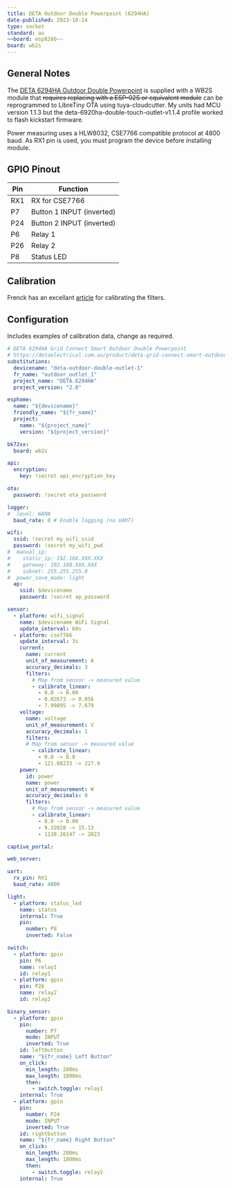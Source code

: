 ```yaml
---
title: DETA Outdoor Double Powerpoint (6294HA)
date-published: 2023-10-24
type: socket
standard: au
~~board: esp8266~~
board: wb2s
---
```


## General Notes

The [DETA 6294HA Outdoor Double Powerpoint](https://detaelectrical.com.au/product/deta-grid-connect-smart-outdoor-double-powerpoint/) is supplied with a WB2S module that ~~requires replacing with a ESP-02S or equivalent module~~ can be reprogrammed to LibreTiny OTA using tuya-cloudcutter.
My units had MCU version 1.1.3 but the deta-6920ha-double-touch-outlet-v1.1.4 profile worked to flash kickstart firmware.

Power measuring uses a HLW8032, CSE7766 compatible protocol at 4800 baud. As RX1 pin is used, you must program the device before installing module.

## GPIO Pinout

| Pin    | Function                  |
| ------ | ------------------------- |
| RX1    | RX for CSE7766            |
| P7     | Button 1 INPUT (inverted) |
| P24    | Button 2 INPUT (inverted) |
| P6     | Relay 1                   |
| P26    | Relay 2                   |
| P8     | Status LED                |

## Calibration

Frenck has an excellant [article](https://frenck.dev/calibrating-an-esphome-flashed-power-plug/#7-applying-corrections-to-the-firmware) for calibrating the filters.

## Configuration

Includes examples of calibration data, change as required.

```yaml
# DETA 6294HA Grid Connect Smart Outdoor Double Powerpoint
# https://detaelectrical.com.au/product/deta-grid-connect-smart-outdoor-double-powerpoint/
substitutions:
  devicename: "deta-outdoor-double-outlet-1"
  fr_name: "outdoor_outlet_1"
  project_name: "DETA.6294HA"
  project_version: "2.0"

esphome:
  name: "${devicename}"
  friendly_name: "${fr_name}"
  project:
    name: "${project_name}"
    version: "${project_version}"

bk72xx:
  board: wb2s

api:
  encryption:
    key: !secret api_encryption_key

ota:
  password: !secret ota_password

logger:
#  level: WARN
  baud_rate: 0 # Enable logging (no UART)

wifi:
  ssid: !secret my_wifi_ssid
  password: !secret my_wifi_pwd
#  manual_ip:
#    static_ip: 192.168.XXX.XXX
#    gateway: 192.168.XXX.XXX
#    subnet: 255.255.255.0
#  power_save_mode: light
  ap:
    ssid: $devicename
    password: !secret ap_password

sensor:
  - platform: wifi_signal
    name: $devicename WiFi Signal
    update_interval: 60s
  - platform: cse7766
    update_interval: 3s
    current:
      name: current
      unit_of_measurement: A
      accuracy_decimals: 3
      filters:
        # Map from sensor -> measured value
        - calibrate_linear:
          - 0.0 -> 0.00
          - 0.02673 -> 0.056
          - 7.99895 -> 7.679
    voltage:
      name: voltage
      unit_of_measurement: V
      accuracy_decimals: 1
      filters:
      # Map from sensor -> measured value
        - calibrate_linear:
          - 0.0 -> 0.0
          - 121.08233 -> 227.9
    power:
      id: power
      name: power
      unit_of_measurement: W
      accuracy_decimals: 0
      filters:
        # Map from sensor -> measured value
        - calibrate_linear:
          - 0.0 -> 0.00
          - 9.32028 -> 15.13
          - 1138.26147 -> 2023

captive_portal:

web_server:

uart:
  rx_pin: RX1
  baud_rate: 4800

light:
  - platform: status_led
    name: status
    internal: True
    pin:
      number: P8
      inverted: False

switch:
  - platform: gpio
    pin: P6
    name: relay1
    id: relay1
  - platform: gpio
    pin: P26
    name: relay2
    id: relay2

binary_sensor:
  - platform: gpio
    pin:
      number: P7
      mode: INPUT
      inverted: True
    id: leftbutton
    name: "${fr_name} Left Button"
    on_click:
      min_length: 200ms
      max_length: 1800ms
      then:
        - switch.toggle: relay1
    internal: True
  - platform: gpio
    pin:
      number: P24
      mode: INPUT
      inverted: True
    id: rightbutton
    name: "${fr_name} Right Button"
    on_click:
      min_length: 200ms
      max_length: 1800ms
      then:
        - switch.toggle: relay2
    internal: True
```
